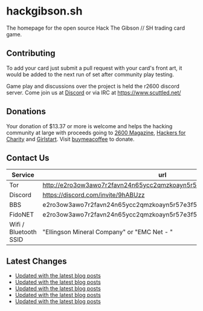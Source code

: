 # hackgibson.sh
The homepage for the open source Hack The Gibson // SH trading card game.


## Contributing

To add your card just submit a pull request with your card's front art, it would be added to the next run of set after community play testing.

Game play and discussions over the project is held the r2600 discord server. Come join us at [Discord](https://discord.com/invite/9hABUzz) or via IRC at https://www.scuttled.net/


## Donations

Your donation of $13.37 or more is welcome and helps the hacking community at large with proceeds going to [2600 Magazine](https://2600.com/), [Hackers for Charity](https://hackersforcharity.org) and [Girlstart](https://girlstart.org).  Visit [buymeacoffee](https://www.buymeacoffee.com/hackgibson.sh) to donate.


## Contact Us

Service | url
-|-
Tor | http://e2ro3ow3awo7r2favn24n65ycc2qmzkoayn5r57e3f56nvjwdcgg32ad.onion
Discord | https://discord.com/invite/9hABUzz
BBS | e2ro3ow3awo7r2favn24n65ycc2qmzkoayn5r57e3f56nvjwdcgg32ad.onion:23
FidoNET | e2ro3ow3awo7r2favn24n65ycc2qmzkoayn5r57e3f56nvjwdcgg32ad.onion:24554
Wifi / Bluetooth SSID | "Ellingson Mineral Company" or "EMC Net - <fidonet address>"

## Latest Changes
<!-- BLOG-POST-LIST:START -->
- [Updated with the latest blog posts](https://github.com/DFW2600/hackgibson.sh/commit/41e11e43e329febd9d0c63ac2813ac1b7f861892)
- [Updated with the latest blog posts](https://github.com/DFW2600/hackgibson.sh/commit/1dd2ed15d43d92b8408c690a58d4b6c037e8e653)
- [Updated with the latest blog posts](https://github.com/DFW2600/hackgibson.sh/commit/b7ce65f0c2aa9a25863f1265eaeabf7483a4a62b)
- [Updated with the latest blog posts](https://github.com/DFW2600/hackgibson.sh/commit/2aedf6013699641c19dd05cce90b028c6047715f)
- [Updated with the latest blog posts](https://github.com/DFW2600/hackgibson.sh/commit/ade772fc7d20508e3f341d1bce4084fe2db6bb9c)
<!-- BLOG-POST-LIST:END -->
